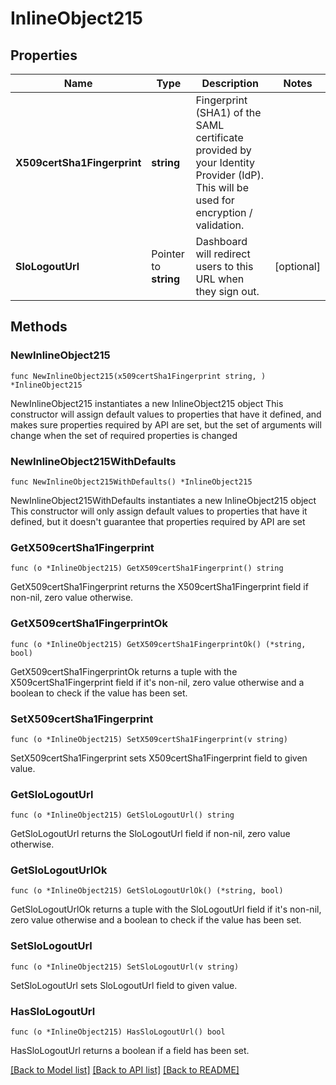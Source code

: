 # InlineObject215

## Properties

Name | Type | Description | Notes
------------ | ------------- | ------------- | -------------
**X509certSha1Fingerprint** | **string** | Fingerprint (SHA1) of the SAML certificate provided by your Identity Provider (IdP). This will be used for encryption / validation. | 
**SloLogoutUrl** | Pointer to **string** | Dashboard will redirect users to this URL when they sign out. | [optional] 

## Methods

### NewInlineObject215

`func NewInlineObject215(x509certSha1Fingerprint string, ) *InlineObject215`

NewInlineObject215 instantiates a new InlineObject215 object
This constructor will assign default values to properties that have it defined,
and makes sure properties required by API are set, but the set of arguments
will change when the set of required properties is changed

### NewInlineObject215WithDefaults

`func NewInlineObject215WithDefaults() *InlineObject215`

NewInlineObject215WithDefaults instantiates a new InlineObject215 object
This constructor will only assign default values to properties that have it defined,
but it doesn't guarantee that properties required by API are set

### GetX509certSha1Fingerprint

`func (o *InlineObject215) GetX509certSha1Fingerprint() string`

GetX509certSha1Fingerprint returns the X509certSha1Fingerprint field if non-nil, zero value otherwise.

### GetX509certSha1FingerprintOk

`func (o *InlineObject215) GetX509certSha1FingerprintOk() (*string, bool)`

GetX509certSha1FingerprintOk returns a tuple with the X509certSha1Fingerprint field if it's non-nil, zero value otherwise
and a boolean to check if the value has been set.

### SetX509certSha1Fingerprint

`func (o *InlineObject215) SetX509certSha1Fingerprint(v string)`

SetX509certSha1Fingerprint sets X509certSha1Fingerprint field to given value.


### GetSloLogoutUrl

`func (o *InlineObject215) GetSloLogoutUrl() string`

GetSloLogoutUrl returns the SloLogoutUrl field if non-nil, zero value otherwise.

### GetSloLogoutUrlOk

`func (o *InlineObject215) GetSloLogoutUrlOk() (*string, bool)`

GetSloLogoutUrlOk returns a tuple with the SloLogoutUrl field if it's non-nil, zero value otherwise
and a boolean to check if the value has been set.

### SetSloLogoutUrl

`func (o *InlineObject215) SetSloLogoutUrl(v string)`

SetSloLogoutUrl sets SloLogoutUrl field to given value.

### HasSloLogoutUrl

`func (o *InlineObject215) HasSloLogoutUrl() bool`

HasSloLogoutUrl returns a boolean if a field has been set.


[[Back to Model list]](../README.md#documentation-for-models) [[Back to API list]](../README.md#documentation-for-api-endpoints) [[Back to README]](../README.md)


